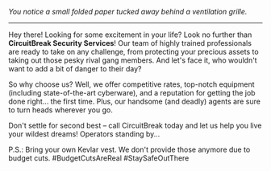 *You notice a small folded paper tucked away behind a ventilation grille.*

---

Hey there! Looking for some excitement in your life? Look no further than **CircuitBreak Security Services**! Our team of highly trained professionals are ready to take on any challenge, from protecting your precious assets to taking out those pesky rival gang members. And let's face it, who wouldn't want to add a bit of danger to their day?

So why choose us? Well, we offer competitive rates, top-notch equipment (including state-of-the-art cyberware), and a reputation for getting the job done right... the first time. Plus, our handsome (and deadly) agents are sure to turn heads wherever you go.

Don't settle for second best – call CircuitBreak today and let us help you live your wildest dreams! Operators standing by...

P.S.: Bring your own Kevlar vest. We don't provide those anymore due to budget cuts. #BudgetCutsAreReal #StaySafeOutThere
